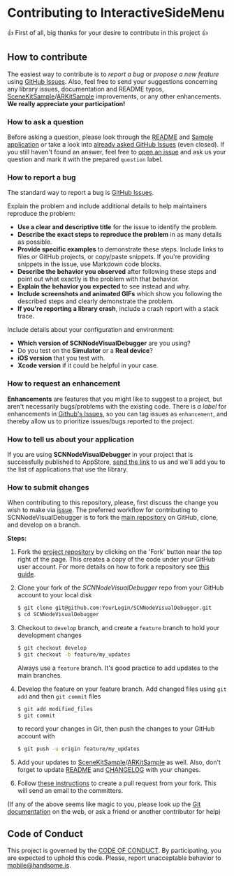 # Contributing to InteractiveSideMenu

:+1: First of all, big thanks for your desire to contribute in this project :+1:

## How to contribute

The easiest way to contribute is to *report a bug* or *propose a new feature* using [GitHub Issues](https://github.com/handsomecode/SCNNodeVisualDebugger/issues).
Also, feel free to send your suggestions concerning any library issues, documentation and README typos, [SceneKitSample](./SceneKitSample)/[ARKitSample](./ARKitSample) improvements, or any other enhancements. **We really appreciate your participation!**

### How to ask a question

Before asking a question, please look through the [README](./README.md) and [Sample application](./SceneKitSample) or take a look into [already asked GitHub Issues](https://github.com/handsomecode/SCNNodeVisualDebugger/issues) (even closed). If you still haven't found an answer, feel free to [open an issue](https://github.com/handsomecode/SCNNodeVisualDebugger/issues/new) and ask us your question and mark it with the prepared `question` label.

### How to report a bug

The standard way to report a bug is [GitHub Issues](https://github.com/handsomecode/SCNNodeVisualDebugger/issues).

Explain the problem and include additional details to help maintainers reproduce the problem:

- **Use a clear and descriptive title** for the issue to identify the problem.
- **Describe the exact steps to reproduce the problem** in as many details as possible.
- **Provide specific examples** to demonstrate these steps. Include links to files or GitHub projects, or copy/paste snippets. If you're providing snippets in the issue, use Markdown code blocks.
- **Describe the behavior you observed** after following these steps and point out what exactly is the problem with that behavior.
- **Explain the behavior you expected** to see instead and why.
- **Include screenshots and animated GIFs** which show you following the described steps and clearly demonstrate the problem.
- **If you're reporting a library crash**, include a crash report with a stack trace.

Include details about your configuration and environment:

- **Which version of SCNNodeVisualDebugger** are you using?
- Do you test on the **Simulator** or a **Real device**?
- **iOS version** that you test with.
- **Xcode version** if it could be helpful in your case.

### How to request an enhancement

**Enhancements** are features that you might like to suggest to a project, but aren't necessarily bugs/problems with the existing code. There is *a label* for enhancements in [Github's Issues](https://github.com/handsomecode/SCNNodeVisualDebugger/issues), so you can tag issues as `enhancement`, and thereby allow us to prioritize issues/bugs reported to the project.


### How to tell us about your application

If you are using **SCNNodeVisualDebugger** in your project that is successfully published to AppStore, [send the link](https://github.com/handsomecode/SCNNodeVisualDebugger/issues/new) to us and we'll add you to the list of applications that use the library.


### How to submit changes

When contributing to this repository, please, first discuss the change you wish to make via [issue](https://github.com/handsomecode/SCNNodeVisualDebugger/issues/new).
The preferred workflow for contributing to SCNNodeVisualDebugger is to fork the [main repository](https://github.com/handsomecode/SCNNodeVisualDebugger) on
GitHub, clone, and develop on a branch.

**Steps:**

1. Fork the [project repository](https://github.com/handsomecode/SCNNodeVisualDebugger)
   by clicking on the 'Fork' button near the top right of the page. This creates
   a copy of the code under your GitHub user account. For more details on
   how to fork a repository see [this guide](https://help.github.com/articles/fork-a-repo/).

2. Clone your fork of the *SCNNodeVisualDebugger* repo from your GitHub account to your local disk

   ```bash
   $ git clone git@github.com:YourLogin/SCNNodeVisualDebugger.git
   $ cd SCNNodeVisualDebugger
   ```

3. Checkout to `develop` branch, and create a `feature` branch to hold your development changes

   ```bash
   $ git checkout develop
   $ git checkout -b feature/my_updates
   ```

   Always use a `feature` branch. It's good practice to add updates to the main branches.

4. Develop the feature on your feature branch. Add changed files using ``git add`` and then ``git commit`` files

   ```bash
   $ git add modified_files
   $ git commit
   ```

   to record your changes in Git, then push the changes to your GitHub account with

   ```bash
   $ git push -u origin feature/my_updates
   ```

5. Add your updates to [SceneKitSample](./SceneKitSample)/[ARKitSample](./ARKitSample) as well. Also, don't forget to update [README](./README.md) and [CHANGELOG](./CHANGELOG.md) with your changes.

6. Follow [these instructions](https://help.github.com/articles/creating-a-pull-request-from-a-fork)
to create a pull request from your fork. This will send an email to the committers.

(If any of the above seems like magic to you, please look up the
[Git documentation](https://git-scm.com/documentation) on the web, or ask a friend or another contributor for help)

## Code of Conduct

This project is governed by the [CODE OF CONDUCT](./CODE_OF_CONDUCT.md). By participating, you are expected to uphold this code. Please, report unacceptable behavior to mobile@handsome.is.